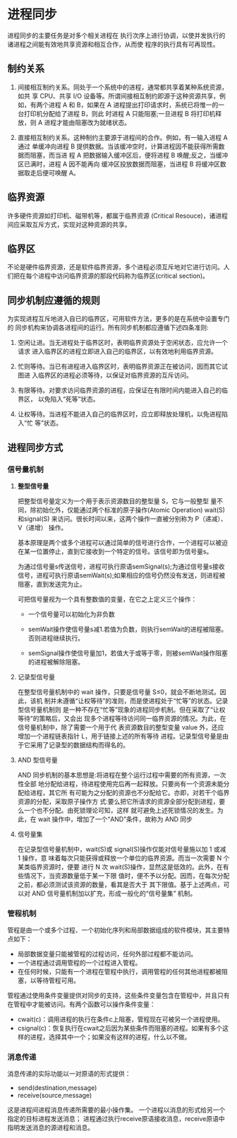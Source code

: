 # 进程同步

进程同步的主要任务是对多个相关进程在 执行次序上进行协调，以使并发执行的诸进程之间能有效地共享资源和相互合作，从而使 程序的执行具有可再现性。

## 制约关系

1. 间接相互制约关系。同处于一个系统中的进程，通常都共享着某种系统资源，如共 享 CPU、共享 I/O 设备等。所谓间接相互制约即源于这种资源共享，例如，有两个进程 A 和 B，如果在 A 进程提出打印请求时，系统已将惟一的一台打印机分配给了进程 B，则此 时进程 A 只能阻塞;一旦进程 B 将打印机释放，则 A 进程才能由阻塞改为就绪状态。

2. 直接相互制约关系。这种制约主要源于进程间的合作。例如，有一输入进程 A 通过 单缓冲向进程 B 提供数据。当该缓冲空时，计算进程因不能获得所需数据而阻塞，而当进 程 A 把数据输入缓冲区后，便将进程 B 唤醒;反之，当缓冲区已满时，进程 A 因不能再向 缓冲区投放数据而阻塞，当进程 B 将缓冲区数据取走后便可唤醒 A。

## 临界资源

许多硬件资源如打印机、磁带机等，都属于临界资源 (Critical Resouce)，诸进程间应采取互斥方式，实现对这种资源的共享。

## 临界区

不论是硬件临界资源，还是软件临界资源，多个进程必须互斥地对它进行访问。人们把在每个进程中访问临界资源的那段代码称为临界区(critical section)。

## 同步机制应遵循的规则

为实现进程互斥地进入自已的临界区，可用软件方法，更多的是在系统中设置专门的 同步机构来协调各进程间的运行。所有同步机制都应遵循下述四条准则:

1. 空闲让进。当无进程处于临界区时，表明临界资源处于空闲状态，应允许一个请求 进入临界区的进程立即进入自己的临界区，以有效地利用临界资源。

2. 忙则等待。当已有进程进入临界区时，表明临界资源正在被访问，因而其它试图进 入临界区的进程必须等待，以保证对临界资源的互斥访问。

3. 有限等待。对要求访问临界资源的进程，应保证在有限时间内能进入自己的临界区， 以免陷入“死等”状态。

4. 让权等待。当进程不能进入自己的临界区时，应立即释放处理机，以免进程陷入“忙 等”状态。

## 进程同步方式

### 信号量机制

1. **整型信号量**
    
    把整型信号量定义为一个用于表示资源数目的整型量 S，它与一般整型 量不同，除初始化外，仅能通过两个标准的原子操作(Atomic Operation) wait(S)和signal(S) 来访问。很长时间以来，这两个操作一直被分别称为 P（递减）、V（递增） 操作。

    基本原理是两个或多个进程可以通过简单的信号进行合作，一个进程可以被迫在某一位置停止，直到它接收到一个特定的信号。该信号即为信号量s。
     
    为通过信号量s传送信号，进程可执行原语semSignal(s);为通过信号量s接收信号，进程可执行原语semWait(s);如果相应的信号仍然没有发送，则进程被阻塞，直到发送完为止。

    可把信号量视为一个具有整数值的变量，在它之上定义三个操作：

    - 一个信号量可以初始化为非负数
    
    - semWait操作使信号量s减1.若值为负数，则执行semWait的进程被阻塞。否则进程继续执行。
    
    - semSignal操作使信号量加1，若值大于或等于零，则被semWait操作阻塞的进程被解除阻塞。

2. 记录型信号量

    在整型信号量机制中的 wait 操作，只要是信号量 S≤0，就会不断地测试。因此，该机 制并未遵循“让权等待”的准则，而是使进程处于“忙等”的状态。记录型信号量机制则 是一种不存在“忙等”现象的进程同步机制。但在采取了“让权等待”的策略后，又会出 现多个进程等待访问同一临界资源的情况。为此，在信号量机制中，除了需要一个用于代 表资源数目的整型变量 value 外，还应增加一个进程链表指针 L，用于链接上述的所有等待 进程。记录型信号量是由于它采用了记录型的数据结构而得名的。

3. AND 型信号量

    AND 同步机制的基本思想是:将进程在整个运行过程中需要的所有资源，一次性全部 地分配给进程，待进程使用完后再一起释放。只要尚有一个资源未能分配给进程，其它所 有可能为之分配的资源也不分配给它。亦即，对若干个临界资源的分配，采取原子操作方 式:要么把它所请求的资源全部分配到进程，要么一个也不分配。由死锁理论可知，这样 就可避免上述死锁情况的发生。为此，在 wait 操作中，增加了一个“AND”条件，故称为 AND 同步

4. 信号量集

    在记录型信号量机制中，wait(S)或 signal(S)操作仅能对信号量施以加 1 或减 1 操作，意 味着每次只能获得或释放一个单位的临界资源。而当一次需要 N 个某类临界资源时，便要 进行 N 次 wait(S)操作，显然这是低效的。此外，在有些情况下，当资源数量低于某一下限 值时，便不予以分配。因而，在每次分配之前，都必须测试该资源的数量，看其是否大于 其下限值。基于上述两点，可以对 AND 信号量机制加以扩充，形成一般化的“信号量集” 机制。
    
### 管程机制

 管程是由一个或多个过程、一个初始化序列和局部数据组成的软件模块，其主要特点如下：

- 局部数据变量只能被管程的过程访问，任何外部过程都不能访问。
- 一个进程通过调用管程的一个过程进入管程。
- 在任何时候，只能有一个进程在管程中执行，调用管程的任何其他进程都被阻塞，以等待管程可用。
     
管程通过使用条件变量提供对同步的支持，这些条件变量包含在管程中，并且只有在管程中才能被访问。有两个函数可以操作条件变量：

- cwait(c)：调用进程的执行在条件c上阻塞，管程现在可被另一个进程使用。
- csignal(c)：恢复执行在cwait之后因为某些条件而阻塞的进程。如果有多个这样的进程，选择其中一个；如果没有这样的进程，什么以不做。


### 消息传递

消息传递的实际功能以一对原语的形式提供：

- send(destination,message)
- receive(source,message)
     
这是进程间进程消息传递所需要的最小操作集。
一个进程以消息的形式给另一个指定的目标进程发送消息；
进程通过执行receive原语接收消息，receive原语中指明发送消息的源进程和消息。